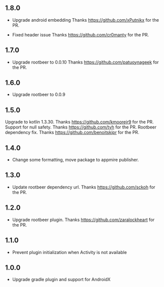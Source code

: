 ## 1.8.0

* Upgrade android embedding
  Thanks https://github.com/xPutnikx for the PR.
  
* Fixed header issue
  Thanks https://github.com/cr0manty for the PR.

## 1.7.0

* Upgrade rootbeer to 0.0.10
Thanks https://github.com/patuoynageek for the PR.

## 1.6.0

* Upgrade rootbeer to 0.0.9

## 1.5.0
Upgrade to kotlin 1.3.30. Thanks https://github.com/kmoorejr9 for the PR.
Support for null safety.  Thanks https://github.com/tvh for the PR.
Rootbeer dependency fix. Thanks https://github.com/benoitskipr for the PR.

## 1.4.0

* Change some formatting, move package to appmire publisher.

## 1.3.0

* Update rootbeer dependency url. Thanks https://github.com/sckoh for the PR.

## 1.2.0

* Upgrade rootbeer plugin. Thanks https://github.com/zaralockheart for the PR.

## 1.1.0

* Prevent plugin initialization when Activity is not available

## 1.0.0

* Upgrade gradle plugin and support for AndroidX

